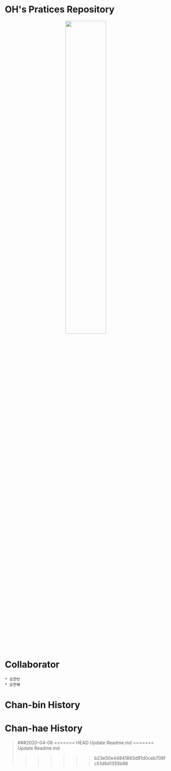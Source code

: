 OH's Pratices Repository
===

<p align="center">
<img src="https://user-images.githubusercontent.com/45858414/78417894-df6bfe00-7671-11ea-9e33-dfbc063d73d7.png" width="50%">
</p>

Collaborator
=== 
    * 오찬빈
    * 오찬해

Chan-bin History
===


Chan-hae History
===
> ###2020-04-08
<<<<<<< HEAD
     Update Readme.md
=======
    Update Readme.md
>>>>>>> b23e50e44841863d91d0ceb708fc51d6d1355b88
